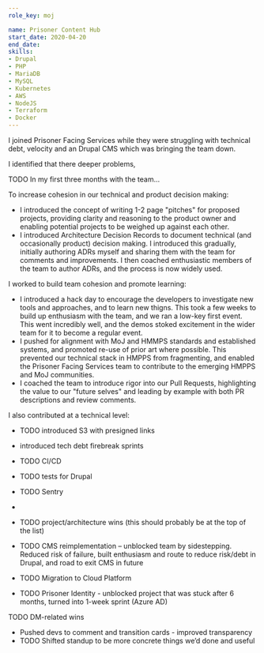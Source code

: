```yaml
---
role_key: moj

name: Prisoner Content Hub
start_date: 2020-04-20
end_date:
skills:
- Drupal
- PHP
- MariaDB
- MySQL
- Kubernetes
- AWS
- NodeJS
- Terraform
- Docker
---
```

I joined Prisoner Facing Services while they were struggling with technical debt, velocity and an Drupal CMS which was bringing the team down.

I identified that there deeper problems, 

TODO In my first three months with the team...

To increase cohesion in our technical and product decision making:
- I introduced the concept of writing 1-2 page "pitches" for proposed projects, providing clarity and reasoning to the product owner and enabling potential projects to be weighed up against each other.
- I introduced Architecture Decision Records to document technical (and occasionally product) decision making. I introduced this gradually, initially authoring ADRs myself and sharing them with the team for comments and improvements. I then coached enthusiastic members of the team to author ADRs, and the process is now widely used.

I worked to build team cohesion and promote learning:
- I introduced a hack day to encourage the developers to investigate new tools and approaches, and to learn new thigns. This took a few weeks to build up enthusiasm with the team, and we ran a low-key first event. This went incredibly well, and the demos stoked excitement in the wider team for it to become a regular event.
- I pushed for alignment with MoJ and HMMPS standards and established systems, and promoted re-use of prior art where possible. This prevented our technical stack in HMPPS from fragmenting, and enabled the Prisoner Facing Services team to contribute to the emerging HMPPS and MoJ communities.
- I coached the team to introduce rigor into our Pull Requests, highlighting the value to our "future selves" and leading by example with both PR descriptions and review comments. 

I also contributed at a technical level:
- TODO introduced S3 with presigned links
- introduced tech debt firebreak sprints
- TODO CI/CD
- TODO tests for Drupal
- TODO Sentry
- 

- TODO project/architecture wins (this should probably be at the top of the list)
- TODO CMS reimplementation – unblocked team by sidestepping. Reduced risk of failure, built enthusiasm and route to reduce risk/debt in Drupal, and road to exit CMS in future
- TODO Migration to Cloud Platform
- TODO Prisoner Identity - unblocked project that was stuck after 6 months, turned into 1-week sprint (Azure AD)

TODO DM-related wins
- Pushed devs to comment and transition cards - improved transparency 
- TODO Shifted standup to be more concrete things we’d done and useful